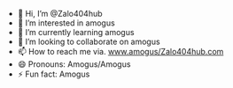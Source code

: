 - 👋 Hi, I’m @Zalo404hub
- 👀 I’m interested in amogus
- 🌱 I’m currently learning amogus
- 💞️ I’m looking to collaborate on amogus
- 📫 How to reach me via. www.amogus/Zalo404hub.com
- 😄 Pronouns: Amogus/Amogus
- ⚡ Fun fact: Amogus

<!---
Zalo404hub/Zalo404hub is a ✨ special ✨ repository because its `README.md` (this file) appears on your GitHub profile.
You can click the Preview link to take a look at your changes.
--->
